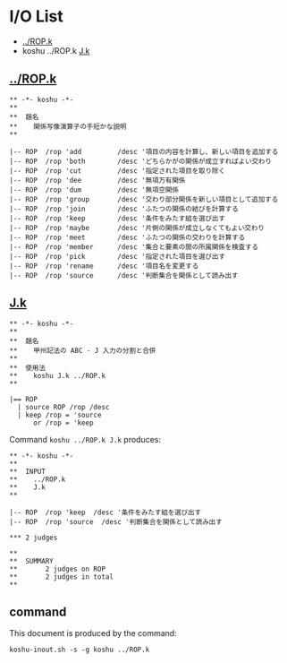 # I/O List

- [../ROP.k](#/ropk)
- koshu ../ROP.k [J.k](#jk)



## [../ROP.k](../ROP.k)

```
** -*- koshu -*-
**
**  題名
**    関係写像演算子の手短かな説明
**

|-- ROP  /rop 'add         /desc '項目の内容を計算し、新しい項目を追加する
|-- ROP  /rop 'both        /desc 'どちらかがの関係が成立すればよい交わり
|-- ROP  /rop 'cut         /desc '指定された項目を取り除く
|-- ROP  /rop 'dee         /desc '無項万有関係
|-- ROP  /rop 'dum         /desc '無項空関係
|-- ROP  /rop 'group       /desc '交わり部分関係を新しい項目として追加する
|-- ROP  /rop 'join        /desc 'ふたつの関係の結びを計算する
|-- ROP  /rop 'keep        /desc '条件をみたす組を選び出す
|-- ROP  /rop 'maybe       /desc '片側の関係が成立しなくてもよい交わり
|-- ROP  /rop 'meet        /desc 'ふたつの関係の交わりを計算する
|-- ROP  /rop 'member      /desc '集合と要素の間の所属関係を検査する
|-- ROP  /rop 'pick        /desc '指定された項目を選び出す
|-- ROP  /rop 'rename      /desc '項目名を変更する
|-- ROP  /rop 'source      /desc '判断集合を関係として読み出す

```



## [J.k](J.k)

```
** -*- koshu -*-
**
**  題名
**    甲州記法の ABC - J 入力の分割と合併
**
**  使用法
**    koshu J.k ../ROP.k
**

|== ROP
  | source ROP /rop /desc
  | keep /rop = 'source
      or /rop = 'keep

```

Command `koshu ../ROP.k J.k` produces:

```
** -*- koshu -*-
**
**  INPUT
**    ../ROP.k
**    J.k
**

|-- ROP  /rop 'keep  /desc '条件をみたす組を選び出す
|-- ROP  /rop 'source  /desc '判断集合を関係として読み出す

*** 2 judges

**
**  SUMMARY
**       2 judges on ROP
**       2 judges in total
**
```



## command

This document is produced by the command:

```
koshu-inout.sh -s -g koshu ../ROP.k
```

